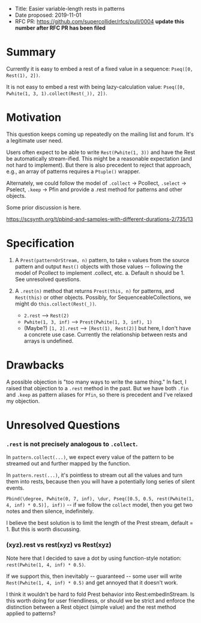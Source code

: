 - Title: Easier variable-length rests in patterns
- Date proposed: 2019-11-01
- RFC PR: https://github.com/supercollider/rfcs/pull/0004 **update this number after RFC PR has been filed**

# Summary

Currently it is easy to embed a rest of a fixed value in a sequence: `Pseq([0, Rest(1), 2])`.

It is not easy to embed a rest with being lazy-calculation value: `Pseq([0, Pwhite(1, 3, 1).collect(Rest(_)), 2])`.

# Motivation

This question keeps coming up repeatedly on the mailing list and forum. It's a legitimate user need.

Users often expect to be able to write `Rest(Pwhite(1, 3))` and have the Rest be automatically stream-ified. This might be a reasonable expectation (and not hard to implement). But there is also precedent to reject that approach, e.g., an array of patterns requires a `Ptuple()` wrapper.

Alternately, we could follow the model of `.collect` -> Pcollect, `.select` -> Pselect, `.keep` -> Pfin and provide a .rest method for patterns and other objects.

Some prior discussion is here.

https://scsynth.org/t/pbind-and-samples-with-different-durations-2/735/13

# Specification

1. A `Prest(patternOrStream, n)` pattern, to take `n` values from the source pattern and output `Rest()` objects with those values -- following the model of Pcollect to implement .collect, etc.
   a. Default n should be 1. See unresolved questions.

2. A `.rest(n)` method that returns `Prest(this, n)` for patterns, and `Rest(this)` or other objects. Possibly, for SequenceableCollections, we might do `this.collect(Rest(_))`.
   - `2.rest` --> `Rest(2)`
   - `Pwhite(1, 3, inf)` --> `Prest(Pwhite(1, 3, inf), 1)`
   - (Maybe?) `[1, 2].rest` --> `[Rest(1), Rest(2)]` but here, I don't have a concrete use case. Currently the relationship between rests and arrays is undefined.

# Drawbacks

A possible objection is "too many ways to write the same thing." In fact, I raised that objection to a `.rest` method in the past. But we have both `.fin` and `.keep` as pattern aliases for `Pfin`, so there is precedent and I've relaxed my objection.

# Unresolved Questions

### `.rest` is not precisely analogous to `.collect`.

In `pattern.collect(...)`, we expect every value of the pattern to be streamed out and further mapped by the function.

In `pattern.rest(...)`, it's pointless to stream out all the values and turn them into rests, because then you will have a potentially long series of silent events.

`Pbind(\degree, Pwhite(0, 7, inf), \dur, Pseq([0.5, 0.5, rest(Pwhite(1, 4, inf) * 0.5)], inf))` -- if we follow the `collect` model, then you get two notes and then silence, indefinitely.

I believe the best solution is to limit the length of the Prest stream, default = 1. But this is worth discussing.

### (xyz).rest vs rest(xyz) vs Rest(xyz)

Note here that I decided to save a dot by using function-style notation: `rest(Pwhite(1, 4, inf) * 0.5)`.

If we support this, then inevitably -- guaranteed -- some user will write `Rest(Pwhite(1, 4, inf) * 0.5)` and get annoyed that it doesn't work.

I think it wouldn't be hard to fold Prest behavior into Rest:embedInStream. Is this worth doing for user friendliness, or should we be strict and enforce the distinction between a Rest object (simple value) and the rest method applied to patterns?
